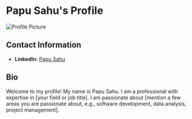 # Papu Sahu's Profile

![Profile Picture](https://media.giphy.com/media/hvRJCLFzcasrR4ia7z/giphy.gif)

## Contact Information
- **LinkedIn:** [Papu Sahu](https://www.linkedin.com/in/papu-sahu-84b2062aa/)

## Bio
Welcome to my profile! My name is Papu Sahu. I am a professional with expertise in [your field or job title]. I am passionate about [mention a few areas you are passionate about, e.g., software development, data analysis, project management].
